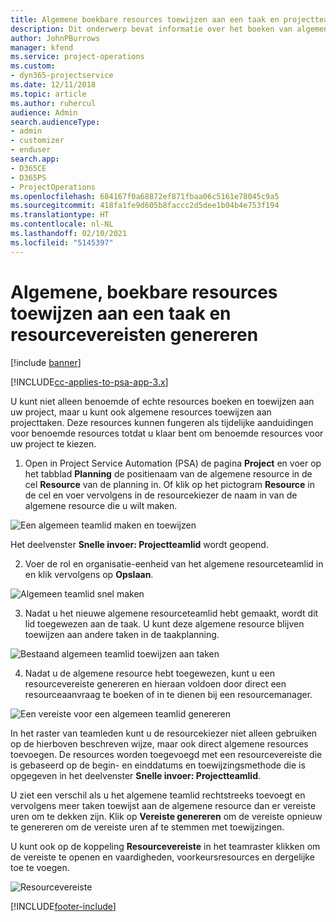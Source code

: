 ```yaml
---
title: Algemene boekbare resources toewijzen aan een taak en projectteam
description: Dit onderwerp bevat informatie over het boeken van algemene resources aan taken en projectteams.
author: JohnPBurrows
manager: kfend
ms.service: project-operations
ms.custom:
- dyn365-projectservice
ms.date: 12/11/2018
ms.topic: article
ms.author: ruhercul
audience: Admin
search.audienceType:
- admin
- customizer
- enduser
search.app:
- D365CE
- D365PS
- ProjectOperations
ms.openlocfilehash: 684167f0a68872ef871fbaa06c5161e78045c9a5
ms.sourcegitcommit: 418fa1fe9d605b8faccc2d5dee1b04b4e753f194
ms.translationtype: HT
ms.contentlocale: nl-NL
ms.lasthandoff: 02/10/2021
ms.locfileid: "5145397"
---
```

# <a name="assign-generic-bookable-resources-to-a-task-and-generate-resource-requirements"></a>Algemene, boekbare resources toewijzen aan een taak en resourcevereisten genereren 

[!include [banner](../includes/psa-now-project-operations.md)]

[!INCLUDE[cc-applies-to-psa-app-3.x](../includes/cc-applies-to-psa-app-3x.md)]

U kunt niet alleen benoemde of echte resources boeken en toewijzen aan uw project, maar u kunt ook algemene resources toewijzen aan projecttaken. Deze resources kunnen fungeren als tijdelijke aanduidingen voor benoemde resources totdat u klaar bent om benoemde resources voor uw project te kiezen. 

1. Open in Project Service Automation (PSA) de pagina **Project** en voer op het tabblad **Planning** de positienaam van de algemene resource in de cel **Resource** van de planning in. Of klik op het pictogram **Resource** in de cel en voer vervolgens in de resourcekiezer de naam in van de algemene resource die u wilt maken.

![Een algemeen teamlid maken en toewijzen](media/RM-how-to-9.png)

Het deelvenster **Snelle invoer: Projectteamlid** wordt geopend. 

2. Voer de rol en organisatie-eenheid van het algemene resourceteamlid in en klik vervolgens op **Opslaan**.

![Algemeen teamlid snel maken](media/RM-how-to-10.png)

3. Nadat u het nieuwe algemene resourceteamlid hebt gemaakt, wordt dit lid toegewezen aan de taak. U kunt deze algemene resource blijven toewijzen aan andere taken in de taakplanning.

![Bestaand algemeen teamlid toewijzen aan taken](media/RM-how-to-11.png)

4. Nadat u de algemene resource hebt toegewezen, kunt u een resourcevereiste genereren en hieraan voldoen door direct een resourceaanvraag te boeken of in te dienen bij een resourcemanager.

![Een vereiste voor een algemeen teamlid genereren](media/RM-how-to-12.png)

In het raster van teamleden kunt u de resourcekiezer niet alleen gebruiken op de hierboven beschreven wijze, maar ook direct algemene resources toevoegen. De resources worden toegevoegd met een resourcevereiste die is gebaseerd op de begin- en einddatums en toewijzingsmethode die is opgegeven in het deelvenster **Snelle invoer: Projectteamlid**.

U ziet een verschil als u het algemene teamlid rechtstreeks toevoegt en vervolgens meer taken toewijst aan de algemene resource dan er vereiste uren om te dekken zijn. Klik op **Vereiste genereren** om de vereiste opnieuw te genereren om de vereiste uren af te stemmen met toewijzingen.

U kunt ook op de koppeling **Resourcevereiste** in het teamraster klikken om de vereiste te openen en vaardigheden, voorkeursresources en dergelijke toe te voegen.

![Resourcevereiste](media/RM-how-to-13.png)



[!INCLUDE[footer-include](../includes/footer-banner.md)]